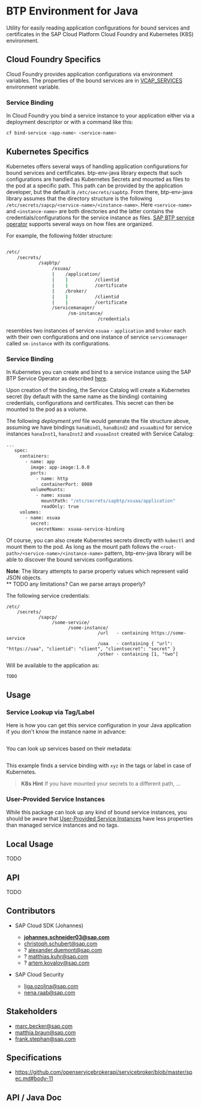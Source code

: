 # BTP Environment for Java
Utility for easily reading application configurations for bound services and certificates in the SAP Cloud Platform Cloud Foundry and Kubernetes (K8S) environment.

## Cloud Foundry Specifics
Cloud Foundry provides application configurations via environment variables.
The properties of the bound services are in [VCAP_SERVICES](http://docs.cloudfoundry.org/devguide/deploy-apps/environment-variable.html#VCAP-SERVICES) environment variable.

### Service Binding
In Cloud Foundry you bind a service instance to your application either via a deployment descriptor or with a command like this:
```sh
cf bind-service <app-name> <service-name>
```

## Kubernetes Specifics
Kubernetes offers several ways of handling application configurations for bound services and certificates. btp-env-java library expects that such configurations are handled as Kubernetes Secrets and mounted as files to the pod at a specific path. This path can be provided by the application developer, but the default is `/etc/secrets/sapbtp`. From there, btp-env-java library assumes that the directory structure is the following `/etc/secrets/sapcp/<service-name>/<instance-name>`. Here `<service-name>` and `<instance-name>` are both directories and the latter contains the credentials/configurations for the service instance as files. [SAP BTP service operator](https://github.com/SAP/sap-btp-service-operator) supports several ways on how files are organized.

For example, the following folder structure:
```sh

/etc/
    /secrets/
            /sapbtp/
                 /xsuaa/
                 |    /application/
                 |    |          /clientid
                 |    |          /certificate
                 |    /broker/
                 |    |          /clientid
                 |    |          /certificate
                 /servicemanager/
                       /sm-instance/
                                  /credentials
```
resembles two instances of service `xsuaa` - `application` and `broker` each with their own configurations and one instance of service `servicemanager` called `sm-instance` with its configurations.

### Service Binding
In Kubernetes you can create and bind to a service instance using the SAP BTP Service Operator as described [here](https://github.com/SAP/sap-btp-service-operator#using-the-sap-btp-service-operator).

Upon creation of the binding, the Service Catalog will create a Kubernetes secret (by default with the same name as the binding) containing credentials, configurations and certificates. This secret can then be mounted to the pod as a volume.

The following *deployment.yml* file would generate the file structure above, assuming we have bindings `hanaBind1`, `hanaBind2` and `xsuaaBind` for service instances `hanaInst1`, `hanaInst2` and `xsuaaInst` created with Service Catalog:
```sh
...
   spec:
     containers:
       - name: app
         image: app-image:1.0.0
         ports:
           - name: http
             containerPort: 8080
         volumeMounts:
           - name: xsuaa
             mountPath: "/etc/secrets/sapbtp/xsuaa/application"
             readOnly: true
     volumes:
       - name: xsuaa
         secret:
           secretName: xsuaa-service-binding
```

Of course, you can also create Kubernetes secrets directly with `kubectl` and  mount them to the pod. As long as the mount path follows the `<root-path>/<service-name>/<instance-name>` pattern, btp-env-java library will be able to discover the bound services configurations.

**Note**: The library attempts to parse property values which represent valid JSON objects.<br>
** TODO any limitations? Can we parse arrays properly?

The following service credentials:

```
/etc/
    /secrets/
            /sapcp/
                 /some-service/
                       /some-instance/
                                  /url   - containing https://some-service
                                  /uaa   - containing { "url": "https://uaa", "clientid": "client", "clientsecret": "secret" }
                                  /other - containing [1, "two"]
```

Will be available to the application as:

```
TODO
```


## Usage

### Service Lookup via Tag/Label
Here is how you can get this service configuration in your Java application if you don't know the instance name in advance:
```java

```

You can look up services based on their metadata:
```java

```
This example finds a service binding with `xyz` in the tags or label in case of Kubernetes.

> **K8s Hint**
> If you have mounted your secrets to a different path, ...

### User-Provided Service Instances
While this package can look up any kind of bound service instances, you should be aware that [User-Provided Service Instances](https://docs.cloudfoundry.org/devguide/services/user-provided.html) have less properties than managed service instances and no tags.


## Local Usage

TODO

## API

TODO

## Contributors
- SAP Cloud SDK (Johannes)
  - **johannes.schneider03@sap.com**
  - christoph.schubert@sap.com
  - ? alexander.duemont@sap.com
  - ? matthias.kuhr@sap.com
  - ? artem.kovalov@sap.com

- SAP Cloud Security
  - liga.ozolina@sap.com
  - nena.raab@sap.com

## Stakeholders
- marc.becker@sap.com
- matthia.braun@sap.com
- frank.stephan@sap.com

## Specifications
- https://github.com/openservicebrokerapi/servicebroker/blob/master/spec.md#body-11

## API / Java Doc
